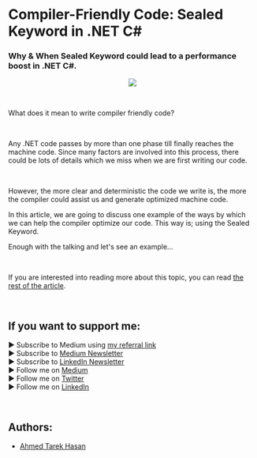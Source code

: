 <link rel="canonical" href="https://levelup.gitconnected.com/compiler-friendly-code-sealed-keyword-in-net-c-b363fbcd1e35?sk=2af1795f6da5a5948ef8d9e5048da36c" />

# Compiler-Friendly Code: Sealed Keyword in .NET C#
### Why & When Sealed Keyword could lead to a performance boost in .NET C#.

<p align="center">
  <img src="https://miro.medium.com/max/4800/1*PmGDbQkDhcB_zUCFBVDn0w.webp">
</p>

<br/>

<p>
What does it mean to write compiler friendly code?
</p>

<br/>

<p>
Any .NET code passes by more than one phase till finally reaches the machine code. Since many factors are involved into this process, there could be lots of details which we miss when we are first writing our code.
</p>

<br/>

<p>
However, the more clear and deterministic the code we write is, the more the compiler could assist us and generate optimized machine code.
</p>

<p>
In this article, we are going to discuss one example of the ways by which we can help the compiler optimize our code. This way is; using the Sealed Keyword.
</p>

<p>
Enough with the talking and let's see an example…
</p>

<br/>

If you are interested into reading more about this topic, you can read [the rest of the article][Article]. 

<br/>

## If you want to support me:
▶ Subscribe to Medium using [my referral link][Membership]<br/>
▶ Subscribe to [Medium Newsletter][Subscribe]<br/>
▶ Subscribe to [LinkedIn Newsletter][Newsletter]<br/>
▶ Follow me on [Medium][Blog]<br/>
▶ Follow me on [Twitter][Twitter]<br/>
▶ Follow me on [LinkedIn][LinkedIn]

<br/>

## Authors:
* [Ahmed Tarek Hasan]


[Ahmed Tarek Hasan]: https://medium.com/@eng_ahmed.tarek
[Blog]: https://medium.com/@eng_ahmed.tarek
[Membership]: https://medium.com/@eng_ahmed.tarek/membership
[Subscribe]: https://medium.com/subscribe/@eng_ahmed.tarek
[Twitter]: https://twitter.com/AhmedTarekHasa1
[LinkedIn]: https://www.linkedin.com/in/atarekhasan/
[Friend Links]: https://www.linkedin.com/feed/update/urn:li:activity:6866082670108143616/
[Newsletter]: https://www.linkedin.com/newsletters/development-simply-put-6866647119655247872/
[Article]: https://levelup.gitconnected.com/compiler-friendly-code-sealed-keyword-in-net-c-b363fbcd1e35?sk=2af1795f6da5a5948ef8d9e5048da36c